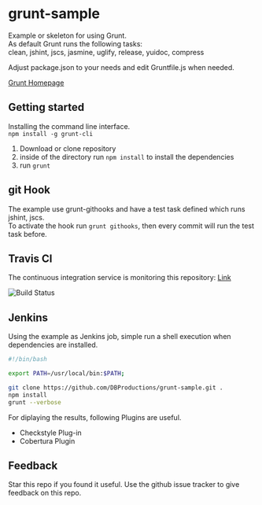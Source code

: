 grunt-sample
============

Example or skeleton for using Grunt.  
As default Grunt runs the following tasks:  
clean, jshint, jscs, jasmine, uglify, release, yuidoc, compress

Adjust package.json to your needs and edit Gruntfile.js when needed.

[Grunt Homepage](http://gruntjs.com/)

## Getting started

Installing the command line interface.  
`npm install -g grunt-cli`

1. Download or clone repository  
2. inside of the directory run `npm install` to install the dependencies  
3. run `grunt`  

## git Hook

The example use grunt-githooks and have a test task defined which runs jshint, jscs.  
To activate the hook run `grunt githooks`, then every commit will run the test task before.

## Travis CI

The continuous integration service is monitoring this repository: [Link](https://travis-ci.org/DBProductions/grunt-sample)

![Build Status](https://travis-ci.org/DBProductions/grunt-sample.svg?branch=master)

## Jenkins

Using the example as Jenkins job, simple run a shell execution when dependencies are installed.

```bash
#!/bin/bash

export PATH=/usr/local/bin:$PATH;

git clone https://github.com/DBProductions/grunt-sample.git .
npm install
grunt --verbose
```

For diplaying the results, following Plugins are useful.
* Checkstyle Plug-in
* Cobertura Plugin

## Feedback
Star this repo if you found it useful. Use the github issue tracker to give feedback on this repo.  
